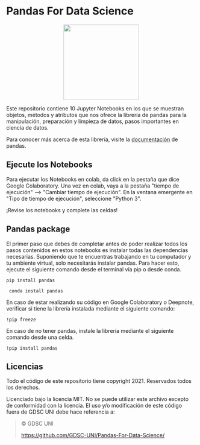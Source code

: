 # Pandas For Data Science

<div align="center">
  <img src="https://i.ibb.co/rdv5b7z/Pandas.png" height="200">
</div> 

<p> Este repositorio contiene 10 Jupyter Notebooks en los que se muestran objetos, métodos y atributos que nos ofrece la librería de pandas para la manipulación, preparación y 
  limpieza de datos, pasos importantes en ciencia de datos.</p>
  
<p> Para conocer más acerca de esta librería, visite la <a href="https://pandas.pydata.org/pandas-docs/stable/index.html">documentación</a> de pandas.</p>


<h2> Ejecute los Notebooks</h2>
<p>Para ejecutar los Notebooks en colab, da click en la pestaña que dice Google Colaboratory. Una vez en colab,  vaya a la pestaña "tiempo de ejecución" --> "Cambiar tiempo de ejecución". En la ventana emergente  en "Tipo de tiempo de ejecución", seleccione "Python 3".</p> 


¡Revise los notebooks y complete las celdas!


<h2>Pandas package</h2>

<p>El primer paso que debes de completar antes de poder realizar todos los pasos contenidos en estos notebooks es instalar todas las dependencias necesarias. Suponiendo que te encuentras trabajando en tu computador y tu ambiente virtual, solo necesitarás instalar pandas. Para hacer esto, ejecute el siguiente comando desde el terminal vía pip o desde conda.</p>


 
 <code>pip install pandas</code>

<code> conda install pandas</code>

En caso de estar realizando su código en Google Colaboratory o Deepnote, verificar si tiene la librería instalada mediante el siguiente comando:

 <code>!pip freeze</code> 
 
En caso de no tener pandas, instale la librería mediante el siguiente comando desde una celda.

<code>!pip install pandas</code>

<h2>Licencias</h2>
<p>Todo el código de este repositorio tiene copyright 2021. Reservados todos los derechos.</p>


<p>Licenciado bajo la licencia MIT. No se puede utilizar este archivo excepto de conformidad con la licencia. El uso y/o modificación de este código fuera de GDSC UNI debe hace referencia a:</p>

> © GDSC UNI
>
> https://github.com/GDSC-UNI/Pandas-For-Data-Science/


